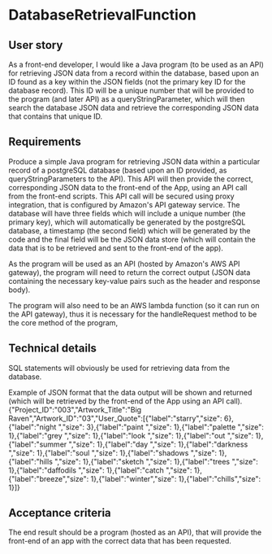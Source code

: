 # DatabaseRetrievalFunction

## User story
As a front-end developer, I would like a Java program (to be used as an API) for retrieving JSON data from a record within the database, based upon an ID found as a key within the JSON fields (not the primary key ID for the database record). This ID will be a unique number that will be provided to the program (and later API) as a queryStringParameter, which will then search the database JSON data and retrieve the corresponding JSON data that contains that unique ID.   

## Requirements
Produce a simple Java program for retrieving JSON data within a particular record of a postgreSQL database (based upon an ID provided, as queryStringParameters to the API). This API will then provide the correct, corresponding JSON data to the front-end of the App, using an API call from the front-end scripts. This API call will be secured using proxy integration, that is configured by Amazon's API gateway service. The database will have three fields which will include a unique number (the primary key), which will automatically be generated by the postgreSQL database, a timestamp (the second field) which will be generated by the code and the final field will be the JSON data store (which will contain the data that is to be retrieved and sent to the front-end of the app). 

As the program will be used as an API (hosted by Amazon's AWS API gateway), the program will need to return the correct output (JSON data containing the necessary key-value pairs such as the header and response body). 

The program will also need to be an AWS lambda function (so it can run on the API gateway), thus it is necessary for the handleRequest method to be the core method of the program, 

## Technical details
SQL statements will obviously be used for retrieving data from the database.

Example of JSON format that the data output will be shown and returned (which will be retrieved by the front-end of the App using an API call).
{"Project_ID":"003","Artwork_Title":"Big Raven","Artwork_ID":"03","User_Quote":[{"label":"starry","size": 6},{"label":"night  ","size": 3},{"label":"paint  ","size": 1},{"label":"palette ","size": 1},{"label":"grey ","size": 1},{"label":"look ","size": 1},{"label":"out ","size": 1},{"label":"summer ","size": 1},{"label":"day ","size": 1},{"label":"darkness ","size": 1},{"label":"soul ","size": 1},{"label":"shadows ","size": 1},{"label":"hills ","size": 1},{"label":"sketch ","size": 1},{"label":"trees ","size": 1},{"label":"daffodils ","size": 1},{"label":"catch ","size": 1},{"label":"breeze","size": 1},{"label":"winter","size": 1},{"label":"chills","size": 1}]}

## Acceptance criteria
The end result should be a program (hosted as an API), that will provide the front-end of an app with the correct data that has been requested. 
